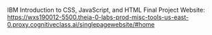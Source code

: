 IBM Introduction to CSS, JavaScript, and HTML Final Project
Website: https://wxs190012-5500.theia-0-labs-prod-misc-tools-us-east-0.proxy.cognitiveclass.ai/singlepagewebsite/#home
